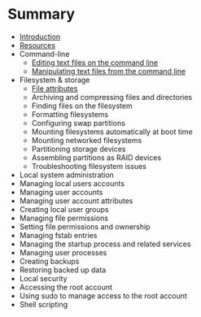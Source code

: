 # Summary

* [Introduction](README.md)
* [Resources](resources.md)
* Command-line
   * [Editing text files on the command line](editing_text_files_on_the_command_line.md)
   * [Manipulating text files from the command line](manipulating_text_files_from_the_command_line.md)
* Filesystem & storage
   * [File attributes](file_attributes.md)
   * Archiving and compressing files and directories
   * Finding files on the filesystem
   * Formatting filesystems
   * Configuring swap partitions
   * Mounting filesystems automatically at boot time
   * Mounting networked filesystems
   * Partitioning storage devices
   * Assembling partitions as RAID devices
   * Troubleshooting filesystem issues
* Local system administration
* Managing local users accounts
* Managing user accounts
* Managing user account attributes
* Creating local user groups
* Managing file permissions
* Setting file permissions and ownership
* Managing fstab entries
* Managing the startup process and related services
* Managing user processes
* Creating backups
* Restoring backed up data
* Local security
* Accessing the root account
* Using sudo to manage access to the root account
* Shell scripting

